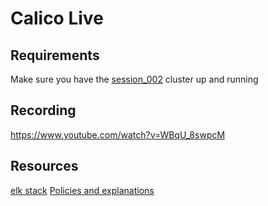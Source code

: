 # Calico Live

## Requirements
Make sure you have the [session_002](https://github.com/frozenprocess/calico_live/tree/main/sessions/session_002) cluster up and running

## Recording
https://www.youtube.com/watch?v=WBqU_8swpcM

## Resources
[elk stack](https://github.com/deviantony/docker-elk)
[Policies and explanations](https://github.com/frozenprocess/Tigera-Presentations/tree/master/2023-03-30.container-and-Kubernetes-security-policy-design/04.best-practices-for-securing-a-Kubernetes-environment)